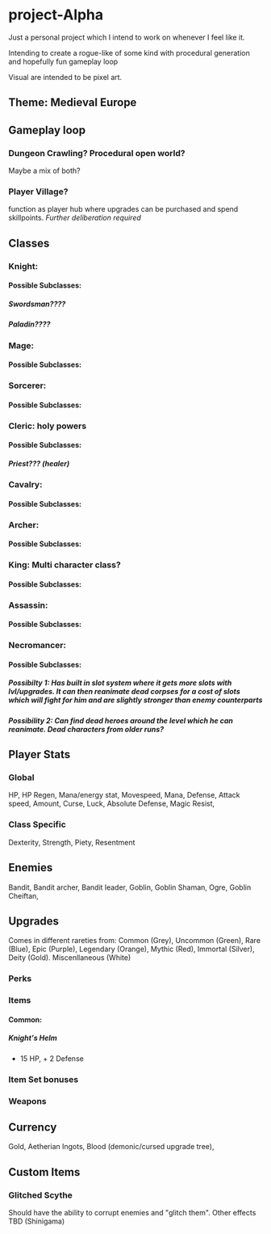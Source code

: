 # project-Alpha

Just a personal project which I intend to work on whenever I feel like it. 

Intending to create a rogue-like of some kind with procedural generation and hopefully fun gameplay loop

Visual are intended to be pixel art.


## Theme: Medieval Europe

## Gameplay loop
### Dungeon Crawling? Procedural open world?
Maybe a mix of both? 
### Player Village?
function as player hub where upgrades can be purchased and spend skillpoints. *Further deliberation required*


## Classes

### Knight: 
#### Possible Subclasses:
##### Swordsman????
##### Paladin????
### Mage:
#### Possible Subclasses:
### Sorcerer:
#### Possible Subclasses:
### Cleric: holy powers
#### Possible Subclasses:
##### Priest??? (healer)
### Cavalry:
#### Possible Subclasses:
### Archer:
#### Possible Subclasses:
### King: Multi character class?
#### Possible Subclasses:
### Assassin:
#### Possible Subclasses:
### Necromancer:
#### Possible Subclasses:
##### Possibilty 1: Has built in slot system where it gets more slots with lvl/upgrades. It can then reanimate dead corpses for a cost of slots which will fight for him and are slightly stronger than enemy counterparts
##### Possibility 2: Can find dead heroes around the level which he can reanimate. Dead characters from older runs?


## Player Stats
### Global
HP,
HP Regen,
Mana/energy stat,
Movespeed,
Mana,
Defense,
Attack speed,
Amount,
Curse,
Luck, 
Absolute Defense,
Magic Resist,
### Class Specific
Dexterity,
Strength,
Piety,
Resentment


## Enemies
Bandit, Bandit archer, Bandit leader, Goblin, Goblin Shaman, Ogre, Goblin Cheiftan, 

## Upgrades
Comes in different rareties from:
Common (Grey), Uncommon (Green), Rare (Blue), Epic (Purple), Legendary (Orange), Mythic (Red), Immortal (Silver), Deity (Gold).
Miscenllaneous (White) 
### Perks

### Items
#### Common:
##### Knight's Helm
 + 15 HP, + 2 Defense
### Item Set bonuses 

### Weapons

## Currency
Gold,
Aetherian Ingots,
Blood (demonic/cursed upgrade tree), 




## Custom Items
### Glitched Scythe
Should have the ability to corrupt enemies and "glitch them". Other effects TBD (Shinigama)
